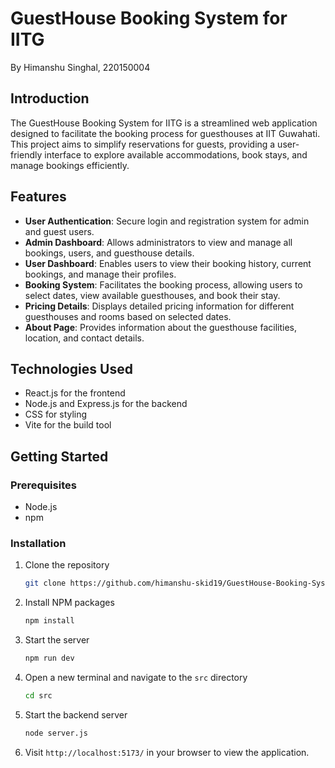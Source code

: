 
# GuestHouse Booking System for IITG
By Himanshu Singhal, 220150004
## Introduction

The GuestHouse Booking System for IITG is a streamlined web application designed to facilitate the booking process for guesthouses at IIT Guwahati. This project aims to simplify reservations for guests, providing a user-friendly interface to explore available accommodations, book stays, and manage bookings efficiently.

## Features

- **User Authentication**: Secure login and registration system for admin and guest users.
- **Admin Dashboard**: Allows administrators to view and manage all bookings, users, and guesthouse details.
- **User Dashboard**: Enables users to view their booking history, current bookings, and manage their profiles.
- **Booking System**: Facilitates the booking process, allowing users to select dates, view available guesthouses, and book their stay.
- **Pricing Details**: Displays detailed pricing information for different guesthouses and rooms based on selected dates.
- **About Page**: Provides information about the guesthouse facilities, location, and contact details.

## Technologies Used

- React.js for the frontend
- Node.js and Express.js for the backend
- CSS for styling
- Vite for the build tool

## Getting Started

### Prerequisites

- Node.js
- npm

### Installation

1. Clone the repository
   ```sh
   git clone https://github.com/himanshu-skid19/GuestHouse-Booking-System-for-IITG.git
   ```
2. Install NPM packages
   ```sh
   npm install
   ```
3. Start the server
   ```sh
   npm run dev
   ```
4. Open a new terminal and navigate to the `src` directory
   ```sh
   cd src
   ```
5. Start the backend server
   ```sh
   node server.js
   ```
6. Visit `http://localhost:5173/` in your browser to view the application.



